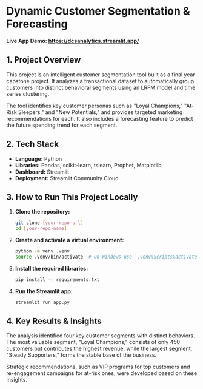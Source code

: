 # Dynamic Customer Segmentation & Forecasting

**Live App Demo: https://dcsanalytics.streamlit.app/**

## 1. Project Overview

This project is an intelligent customer segmentation tool built as a final year capstone project. It analyzes a transactional dataset to automatically group customers into distinct behavioral segments using an LRFM model and time series clustering.

The tool identifies key customer personas such as "Loyal Champions," "At-Risk Sleepers," and "New Potentials," and provides targeted marketing recommendations for each. It also includes a forecasting feature to predict the future spending trend for each segment.

## 2. Tech Stack

* **Language:** Python
* **Libraries:** Pandas, scikit-learn, tslearn, Prophet, Matplotlib
* **Dashboard:** Streamlit
* **Deployment:** Streamlit Community Cloud

## 3. How to Run This Project Locally

1.  **Clone the repository:**
    ```bash
    git clone [your-repo-url]
    cd [your-repo-name]
    ```
2.  **Create and activate a virtual environment:**
    ```bash
    python -m venv .venv
    source .venv/bin/activate  # On Windows use `.venv\Scripts\activate`
    ```
3.  **Install the required libraries:**
    ```bash
    pip install -r requirements.txt
    ```
4.  **Run the Streamlit app:**
    ```bash
    streamlit run app.py
    ```

## 4. Key Results & Insights

The analysis identified four key customer segments with distinct behaviors. The most valuable segment, "Loyal Champions," consists of only 450 customers but contributes the highest revenue, while the largest segment, "Steady Supporters," forms the stable base of the business.



Strategic recommendations, such as VIP programs for top customers and re-engagement campaigns for at-risk ones, were developed based on these insights.
